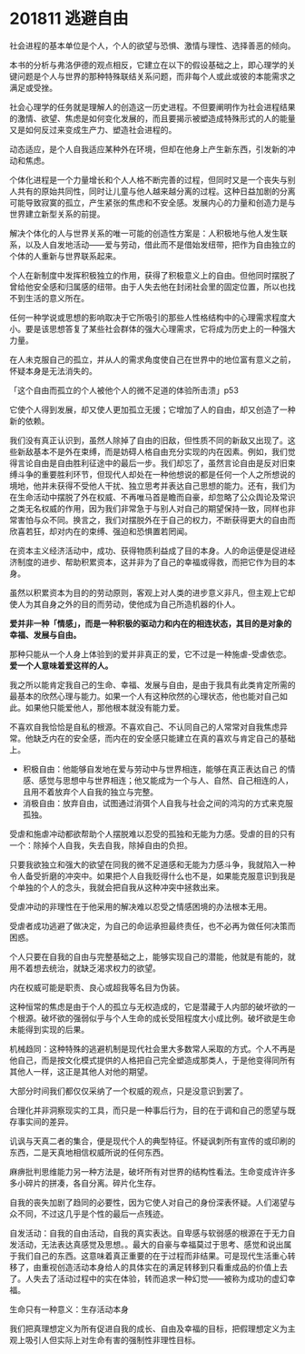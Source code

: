 # 201811 逃避自由

社会进程的基本单位是个人，个人的欲望与恐惧、激情与理性、选择善恶的倾向。

本书的分析与弗洛伊德的观点相反，它建立在以下的假设基础之上，即心理学的关键问题是个人与世界的那种特殊联结关系问题，而非每个人或此或彼的本能需求之满足或受挫。

社会心理学的任务就是理解人的创造这一历史进程。不但要阐明作为社会进程结果的激情、欲望、焦虑是如何变化发展的，而且要揭示被塑造成特殊形式的人的能量又是如何反过来变成生产力、塑造社会进程的。

动态适应，是个人自我适应某种外在环境，但却在他身上产生新东西，引发新的冲动和焦虑。



个体化进程是一个力量增长和个人人格不断完善的过程，但同时又是一个丧失与别人共有的原始共同性，同时让儿童与他人越来越分离的过程。这种日益加剧的分离可能导致寂寞的孤立，产生紧张的焦虑和不安全感。发展内心的力量和创造力是与世界建立新型关系的前提。

解决个体化的人与世界关系的唯一可能的创造性方案是：人积极地与他人发生联系，以及人自发地活动——爱与劳动，借此而不是借始发纽带，把作为自由独立的个体的人重新与世界联系起来。

个人在新制度中发挥积极独立的作用，获得了积极意义上的自由。但他同时摆脱了曾给他安全感和归属感的纽带。由于人失去他在封闭社会里的固定位置，所以也找不到生活的意义所在。

任何一种学说或思想的影响取决于它所吸引的那些人性格结构中的心理需求程度大小。要是该思想答复了某些社会群体的强大心理需求，它将成为历史上的一种强大力量。

在人未克服自己的孤立，并从人的需求角度使自己在世界中的地位富有意义之前，怀疑本身是无法消失的。

「这个自由而孤立的个人被他个人的微不足道的体验所击溃」p53

它使个人得到发展，却又使人更加孤立无援；它增加了人的自由，却又创造了一种新的依赖。

我们没有真正认识到，虽然人除掉了自由的旧敌，但性质不同的新敌又出现了。这些新敌基本不是外在束缚，而是妨碍人格自由充分实现的内在因素。例如，我们觉得言论自由是自由胜利征途中的最后一步。我们却忘了，虽然言论自由是反对旧束缚斗争的重要胜利环节，但现代人却处在一种他想说的都是任何一个人之所想说的境地，他并未获得不受他人干扰、独立思考并表达自己思想的能力。还有，我们为在生命活动中摆脱了外在权威、不再唯马首是瞻而自豪，却忽略了公众舆论及常识之类无名权威的作用，因为我们非常急于与别人对自己的期望保持一致，同样也非常害怕与众不同。换言之，我们对摆脱外在于自己的权力，不断获得更大的自由而欣喜若狂，却对内在的束缚、强迫和恐惧置若罔闻。

在资本主义经济活动中，成功、获得物质利益成了目的本身。人的命运便是促进经济制度的进步、帮助积累资本，这并非为了自己的幸福或得救，而把它作为目的本身。

虽然以积累资本为目的的劳动原则，客观上对人类的进步意义非凡，但主观上它却使人为其自身之外的目的而劳动，使他成为自己所造机器的仆人。

**爱并非一种「情感」，而是一种积极的驱动力和内在的相连状态，其目的是对象的幸福、发展与自由。**

那种只能从一个人身上体验到的爱并非真正的爱，它不过是一种施虐-受虐依恋。**爱一个人意味着爱这样的人。**

我之所以能肯定我自己的生命、幸福、发展与自由，是由于我具有此类肯定所需的最基本的欣然心理与能力。如果一个人有这种欣然的心理状态，他也能对自己如此。如果他只能爱他人，那他根本就没有能力爱。

不喜欢自我恰恰是自私的根源。不喜欢自己、不认同自己的人常常对自我焦虑异常。他缺乏内在的安全感，而内在的安全感只能建立在真的喜欢与肯定自己的基础上。

- 积极自由：他能够自发地在爱与劳动中与世界相连，能够在真正表达自己 的情感、感觉与思想中与世界相连；他又能成为一个与人、自然、自己相连的人，且用不着放弃个人自我的独立与完整。
- 消极自由：放弃自由，试图通过消弭个人自我与社会之间的鸿沟的方式来克服孤独。

受虐和施虐冲动都欲帮助个人摆脱难以忍受的孤独和无能为力感。受虐的目的只有一个：除掉个人自我，失去自我，除掉自由的负担。

只要我欲独立和强大的欲望在同我的微不足道感和无能为力感斗争，我就陷入一种令人备受折磨的冲突中。如果把个人自我贬得什么也不是，如果能克服意识到我是个单独的个人的念头，我就会把自我从这种冲突中拯救出来。

受虐冲动的非理性在于他采用的解决难以忍受之情感困境的办法根本无用。

受虐者成功逃避了做决定，为自己的命运承担最终责任，也不必再为做任何决策而困惑。

个人只要在自我的自由与完整基础之上，能够实现自己的潜能，他就是有能的，就用不着想去统治，就缺乏渴求权力的欲望。

内在权威可能是职责、良心或超我等名目为伪装。

这种恒常的焦虑是由于个人的孤立与无权造成的，它是潜藏于人内部的破坏欲的一个根源。破坏欲的强弱似乎与个人生命的成长受阻程度大小成比例。破坏欲是生命未能得到实现的后果。

机械趋同：这种特殊的逃避机制是现代社会里大多数常人采取的方式。个人不再是他自己，而是按文化模式提供的人格把自己完全塑造成那类人，于是他变得同所有其他人一样，这正是其他人对他的期望。

大部分时间我们都仅仅采纳了一个权威的观点，只是没意识到罢了。

合理化并非洞察现实的工具，而只是一种事后行为，目的在于调和自己的愿望与既存事实间的差异。



讥讽与天真二者的集合，便是现代个人的典型特征。怀疑讽刺所有宣传的或印刷的东西，二是天真地相信权威所说的任何东西。

麻痹批判思维能力另一种方法是，破坏所有对世界的结构性看法。生命变成许许多多小碎片的拼凑，各自分离。碎片化生存。

自我的丧失加剧了趋同的必要性，因为它使人对自己的身份深表怀疑。人们渴望与众不同，不过这几乎是个性的最后一点残迹。

自发活动：自我的自由活动，自我的真实表达。自卑感与软弱感的根源在于无力自发活动，无法表达真感觉及思想。。最大的自豪与幸福莫过于思考、感觉和说出属于我们自己的东西。这意味着真正重要的在于过程而非结果。可是现代生活重心转移了，由重视创造活动本身给人的具体实在的满足转移到只看重成品的价值上去了。人失去了活动过程中的实在体验，转而追求一种幻觉——被称为成功的虚幻幸福。

生命只有一种意义：生存活动本身

我们把真理想定义为所有促进自我的成长、自由及幸福的目标，把假理想定义为主观上吸引人但实际上对生命有害的强制性非理性目标。